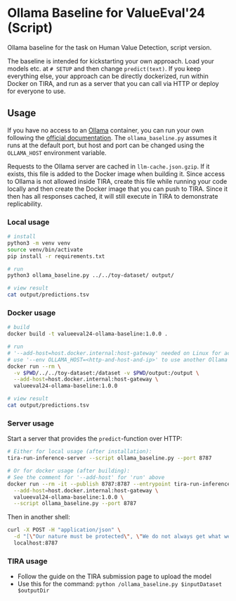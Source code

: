 # Ollama Baseline for ValueEval'24 (Script)
Ollama baseline for the task on Human Value Detection, script version.

The baseline is intended for kickstarting your own approach. Load your models
etc. at `# SETUP` and then change `predict(text)`. If you keep everything else,
your approach can be directly dockerized, run within Docker on TIRA, and run as
a server that you can call via HTTP or deploy for everyone to use.

## Usage
If you have no access to an [Ollama](https://ollama.com/) container, you can run
your own following the [official documentation](https://hub.docker.com/r/ollama/ollama). 
The `ollama_baseline.py` assumes it runs at the default port, but host and port
can be changed using the `OLLAMA_HOST` environment variable.

Requests to the Ollama server are cached in `llm-cache.json.gzip`. If it exists,
this file is added to the Docker image when building it. Since access to Ollama
is not allowed inside TIRA, create this file while running your code locally and
then create the Docker image that you can push to TIRA. Since it then has all
responses cached, it will still execute in TIRA to demonstrate replicability.

### Local usage
```bash
# install
python3 -m venv venv
source venv/bin/activate
pip install -r requirements.txt

# run
python3 ollama_baseline.py ../../toy-dataset/ output/

# view result
cat output/predictions.tsv
```

### Docker usage
```bash
# build
docker build -t valueeval24-ollama-baseline:1.0.0 .

# run
# '--add-host=host.docker.internal:host-gateway' needed on Linux for accessing Ollama docker on localhost
# use '--env OLLAMA_HOST=<http-and-host-and-ip>' to use another Ollama server
docker run --rm \
  -v $PWD/../../toy-dataset:/dataset -v $PWD/output:/output \
  --add-host=host.docker.internal:host-gateway \
  valueeval24-ollama-baseline:1.0.0

# view result
cat output/predictions.tsv
```

### Server usage
Start a server that provides the `predict`-function over HTTP:
```bash
# Either for local usage (after installation):
tira-run-inference-server --script ollama_baseline.py --port 8787

# Or for docker usage (after building):
# See the comment for '--add-host' for 'run' above
docker run --rm -it --publish 8787:8787 --entrypoint tira-run-inference-server \
  --add-host=host.docker.internal:host-gateway \
  valueeval24-ollama-baseline:1.0.0 \
  --script ollama_baseline.py --port 8787
```
Then in another shell:
```bash
curl -X POST -H "application/json" \
  -d "[\"Our nature must be protected\", \"We do not always get what we want\"]" \
  localhost:8787
```

### TIRA usage
- Follow the guide on the TIRA submission page to upload the model
- Use this for the command: `python /ollama_baseline.py $inputDataset $outputDir`

